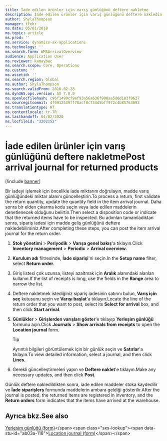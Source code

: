 ```yaml
---
title: İade edilen ürünler için varış günlüğünü deftere nakletme
description: İade edilen ürünler için varış günlüğünü deftere nakledin.
author: ShylaThompson
manager: tfehr
ms.date: 05/01/2018
ms.topic: article
ms.prod: ''
ms.service: dynamics-ax-applications
ms.technology: ''
ms.search.form: WMSArrivalOverview
audience: Application User
ms.reviewer: kamaybac
ms.search.scope: Core, Operations
ms.custom: ''
ms.assetid: ''
ms.search.region: Global
ms.author: ShylaThompson
ms.search.validFrom: 2016-02-28
ms.dyn365.ops.version: AX 7.0.0
ms.openlocfilehash: c96f1499cf9ef93a56a636f990aa5d0d183f9627
ms.sourcegitcommit: 4f9912439ff78acf0c754d5bff972c4b85763093
ms.translationtype: HT
ms.contentlocale: tr-TR
ms.lasthandoff: 04/02/2020
ms.locfileid: "3202152"
---
```

# <a name="post-arrival-journal-for-returned-products"></a><span data-ttu-id="ab03a-103">İade edilen ürünler için varış günlüğünü deftere nakletme</span><span class="sxs-lookup"><span data-stu-id="ab03a-103">Post arrival journal for returned products</span></span> 

[!include [banner](../includes/banner.md)]


<span data-ttu-id="ab03a-104">Bir iadeyi işlemek için öncelikle iade miktarını doğrulayın, madde varış günlüğündeki miktar alanını güncelleştirin.</span><span class="sxs-lookup"><span data-stu-id="ab03a-104">To process a return, first validate the return quantity, update the quantity field in the item arrival journal.</span></span> <span data-ttu-id="ab03a-105">Daha sonra bir elden çıkarma kodu seçin veya iade edilen maddelerin denetlenecek olduğunu belirtin.</span><span class="sxs-lookup"><span data-stu-id="ab03a-105">Then select a disposition code or indicate that the returned items have to be inspected.</span></span> <span data-ttu-id="ab03a-106">Bu adımları tamamladıktan sonra, sipariş iadesi için madde geliş günlüğünü deftere nakledebilirsiniz.</span><span class="sxs-lookup"><span data-stu-id="ab03a-106">After completing these steps, you can post the item arrival journal for the return order.</span></span>

1.  <span data-ttu-id="ab03a-107">**Stok yönetimi** \> **Periyodik** \> **Varışa genel bakış**'a tıklayın.</span><span class="sxs-lookup"><span data-stu-id="ab03a-107">Click **Inventory management** \> **Periodic** \> **Arrival overview**.</span></span>

2.  <span data-ttu-id="ab03a-108">**Kurulum adı** filtresinde, **İade siparişi**'ni seçin.</span><span class="sxs-lookup"><span data-stu-id="ab03a-108">In the **Setup name** filter, select **Return order**.</span></span>

3.  <span data-ttu-id="ab03a-109">Giriş listesi çok uzunsa, listeyi azaltmak için **Aralık** alanındaki alanları kullanın.</span><span class="sxs-lookup"><span data-stu-id="ab03a-109">If the list of receipts is long, use the fields in the **Range** area to narrow the list.</span></span>

4.  <span data-ttu-id="ab03a-110">Deftere nakletmek istediğiniz sipariş iadesinin satırını bulun, **Varış için seç** kutusunu seçin ve **Varışı başlat**'a tıklayın.</span><span class="sxs-lookup"><span data-stu-id="ab03a-110">Locate the line of the return order that you want to post, select its **Select for arrival** box, and then click **Start arrival**.</span></span>

5.  <span data-ttu-id="ab03a-111">**Günlükler** \> **Girişlerden varışları göster**'e tıklayıp **Yerleşim günlüğü** formunu açın.</span><span class="sxs-lookup"><span data-stu-id="ab03a-111">Click **Journals** \> **Show arrivals from receipts** to open the **Location journal** form.</span></span>
    

    > [!TIP]
    > <P><span data-ttu-id="ab03a-112">Ayrıntılı bilgileri görüntülemek için bir günlük seçin ve <STRONG>Satırlar</STRONG>'a tıklayın.</span><span class="sxs-lookup"><span data-stu-id="ab03a-112">To view detailed information, select a journal, and then click <STRONG>Lines</STRONG>.</span></span></P>


6.  <span data-ttu-id="ab03a-113">Gerekli güncelleştirmeleri yapın ve **Deftere naklet**'e tıklayın.</span><span class="sxs-lookup"><span data-stu-id="ab03a-113">Make any necessary updates, and then click **Post**.</span></span>

<span data-ttu-id="ab03a-114">Günlük deftere nakledildikten sonra, iade edilen maddeler stoka kaydedilir ve **İade siparişlerş** formunda maddelerin ambara geldiği gösterilir.</span><span class="sxs-lookup"><span data-stu-id="ab03a-114">After the journal is posted, the returned items are registered in inventory, and the **Return orders** form indicates that the items have arrived at the warehouse.</span></span>

## <a name="see-also"></a><span data-ttu-id="ab03a-115">Ayrıca bkz.</span><span class="sxs-lookup"><span data-stu-id="ab03a-115">See also</span></span>

<span data-ttu-id="ab03a-116">[Yerleşim günlüğü (form)](https://technet.microsoft.com/library/aa584822\(v=ax.60\))</span><span class="sxs-lookup"><span data-stu-id="ab03a-116">[Location journal (form)](https://technet.microsoft.com/library/aa584822\(v=ax.60\))</span></span>

  


